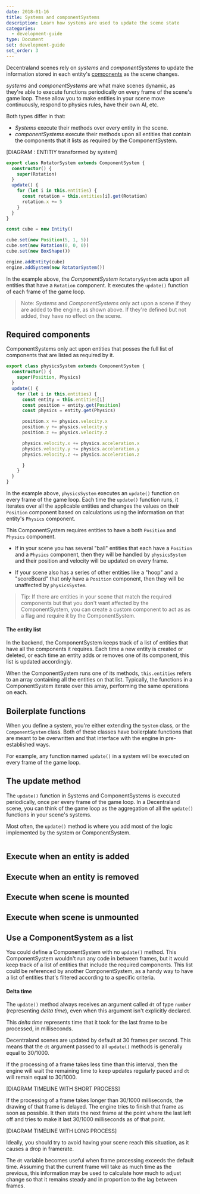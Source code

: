 ```yaml
---
date: 2018-01-16
title: Systems and componentSystems
description: Learn how systems are used to update the scene state
categories:
  - development-guide
type: Document
set: development-guide
set_order: 3
---
```


<!-- Decentraland scenes that are built with the 'ECS' module -->

Decentraland scenes rely on _systems_ and _componentSystems_ to update the information stored in each entity's [components](https://en.wikipedia.org/wiki/Entity%E2%80%93component%E2%80%93system) as the scene changes.

_systems_ and _componentSystems_ are what make scenes dynamic, as they're able to execute functions periodically on every frame of the scene's game loop. These allow you to make entities in your scene move continuously, respond to physics rules, have their own AI, etc.

Both types differ in that:

- _Systems_ execute their methods over every entity in the scene.
- _componentSystems_ execute their methods upon all entities that contain the components that it lists as required by the ComponentSystem.

[DIAGRAM : ENTITIY transformed by system]

```ts
export class RotatorSystem extends ComponentSystem {
  constructor() {
    super(Rotation)
  }
  update() {
    for (let i in this.entities) {
      const rotation = this.entities[i].get(Rotation)
      rotation.x += 5
    }
  }
}

const cube = new Entity()

cube.set(new Position(5, 1, 5))
cube.set(new Rotation(0, 0, 0))
cube.set(new BoxShape())

engine.addEntity(cube)
engine.addSystem(new RotatorSystem())
```

In the example above, the _ComponentSystem_ `RotatorySystem` acts upon all entities that have a `Rotation` component. It executes the `update()` function of each frame of the game loop.

> Note: _Systems_ and _ComponentSystems_ only act upon a scene if they are added to the engine, as shown above. If they're defined but not added, they have no effect on the scene.

## Required components

ComponentSystems only act upon entities that posses the full list of components that are listed as required by it.

```ts
export class physicsSystem extends ComponentSystem {
  constructor() {
    super(Position, Physics)
  }
  update() {
    for (let i in this.entities) {
      const entity = this.entities[i]
      const position = entity.get(Position)
      const physics = entity.get(Physics)

      position.x += physics.velocity.x
      position.y += physics.velocity.y
      position.z += physics.velocity.z

      physics.velocity.x += physics.acceleration.x
      physics.velocity.y += physics.acceleration.y
      physics.velocity.z += physics.acceleration.z

      }
    }
  }
}
```

In the example above, `physicsSystem` executes an `update()` function on every frame of the game loop. Each time the `update()` function runs, it iterates over all the applicable entities and changes the values on their `Position` component based on calculations using the information on that entity's `Physics` component.

This ComponentSystem requires entities to have a both `Position` and `Physics` component.

- If in your scene you has several "ball" entities that each have a `Position` and a `Physics` component, then they will be handled by `physicsSystem` and their position and velocity will be updated on every frame.

- If your scene also has a series of other entities like a "hoop" and a "scoreBoard" that only have a `Position` component, then they will be unaffected by `physicsSystem`.

> Tip: If there are entities in your scene that match the required components but that you don't want affected by the ComponentSystem, you can create a custom component to act as as a flag and require it by the ComponentSystem.

#### The entity list

In the backend, the ComponentSystem keeps track of a list of entities that have all the components it requires. Each time a new entity is created or deleted, or each time an entity adds or removes one of its component, this list is updated accordingly.

When the ComponentSystem runs one of its methods, `this.entities` refers to an array containing all the entities on that list. Typically, the functions in a ComponentSystem iterate over this array, performing the same operations on each.

## Boilerplate functions

When you define a system, you're either extending the `System` class, or the `ComponentSystem` class. Both of these classes have boilerplate functions that are meant to be overwritten and that interface with the engine in pre-established ways.

For example, any function named `update()` in a system will be executed on every frame of the game loop.

## The update method

The `update()` function in Systems and ComponentSystems is executed periodically, once per every frame of the game loop. In a Decentraland scene, you can think of the game loop as the aggregation of all the `update()` functions in your scene's systems.

Most often, the `update()` method is where you add most of the logic implemented by the system or ComponentSystem.

```ts
```

## Execute when an entity is added

## Execute when an entity is removed

## Execute when scene is mounted

## Execute when scene is unmounted

## Use a ComponentSystem as a list

You could define a ComponentSystem with no `update()` method. This ComponentSystem wouldn't run any code in between frames, but it would keep track of a list of entities that include the required components. This list could be referenced by another ComponentSystem, as a handy way to have a list of entities that's filtered according to a specific criteria.

#### Delta time

The `update()` method always receives an argument called `dt` of type `number` (representing _delta time_), even when this argument isn't explicitly declared.

This _delta time_ represents time that it took for the last frame to be processed, in milliseconds.

Decentraland scenes are updated by default at 30 frames per second. This means that the `dt` argument passed to all `update()` methods is generally equal to 30/1000.

If the processing of a frame takes less time than this interval, then the engine will wait the remaining time to keep updates regularly paced and `dt` will remain equal to 30/1000.

[DIAGRAM TIMELINE WITH SHORT PROCESS]

If the processing of a frame takes longer than 30/1000 milliseconds, the drawing of that frame is delayed. The engine tries to finish that frame as soon as possible. It then stats the next frame at the point where the last left off and tries to make it last 30/1000 milliseconds as of that point.

[DIAGRAM TIMELINE WITH LONG PROCESS]

Ideally, you should try to avoid having your scene reach this situation, as it causes a drop in framerate.

The `dt` variable becomes useful when frame processing exceeds the default time. Assuming that the current frame will take as much time as the previous, this information may be used to calculate how much to adjust change so that it remains steady and in proportion to the lag between frames.
